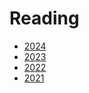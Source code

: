 # Reading

- [2024](/reading/2024.md)
- [2023](/reading/2023.md)
- [2022](/reading/2022.md)
- [2021](/reading/2021.md)
